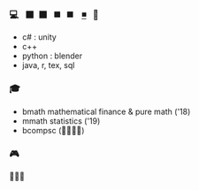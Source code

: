 ### 💻 &nbsp; ⬛&nbsp; ⬛&nbsp;&nbsp; ◼️ &nbsp;&nbsp;◼️&nbsp;&nbsp;&nbsp; [◾](https://www.youtube.com/watch?v=fFyC68CIEio) &nbsp; 🧙
- c\# : unity
- c++
- python : blender
- java, r, tex, sql
  
### 🎓
- bmath mathematical finance & pure math ('18)
- mmath statistics ('19)
- bcompsc (🔶🔶🔷🔹)

### 🎮 
🔸🔹🔹
